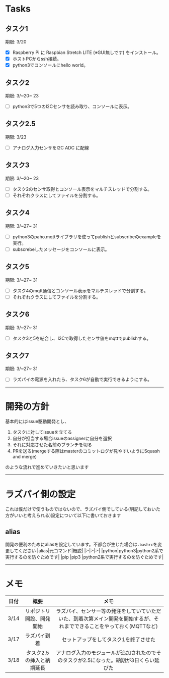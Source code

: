 # Tasks
## タスク1
期限: 3/20
- [x] Raspberry Pi に Raspbian Stretch LITE (※GUI無しです) をインストール。
- [x] ホストPCからssh接続。
- [x] python3でコンソールにhello world。
## タスク2
期限: 3/~20~ 23
- [ ] python3で5つのI2Cセンサを読み取り、コンソールに表示。
## タスク2.5
期限: 3/23
- [ ] アナログ入力センサをI2C ADC に配線
## タスク3
期限: 3/~20~ 23
- [ ] タスク2のセンサ取得とコンソール表示をマルチスレッドで分割する。
- [ ] それぞれクラスにしてファイルを分割する。
## タスク4
期限: 3/~27~ 31
- [ ] python3のpaho.mqttライブラリを使ってpublishとsubscribeのexampleを実行。
- [ ] subscrebeしたメッセージをコンソールに表示。
## タスク5
期限: 3/~27~ 31
- [ ] タスク4のmqtt通信とコンソール表示をマルチスレッドで分割する。
- [ ] それぞれクラスにしてファイルを分割する。
## タスク6
期限: 3/~27~ 31
- [ ] タスク3と5を結合し、I2Cで取得したセンサ値をmqttでpublishする。
## タスク7
期限: 3/~27~ 31
- [ ] ラズパイの電源を入れたら、タスク6が自動で実行できるようにする。

---

# 開発の方針
基本的にはissue駆動開発とし、
1. タスクに対してissueを立てる
2. 自分が担当する場合issueのassignerに自分を選択
2. それに対応させた名前のブランチを切る
3. PRを送る(mergeする際はmasterのコミットログが見やすいようにSquash and merge)

のような流れで進めていきたいと思います

---

# ラズパイ側の設定
これは僕だけで使うものではないので、ラズパイ側でしている(明記しておいた方がいいと考えられる)設定について以下に書いておきます

## alias
開発の便利のためにaliasを設定しています。不都合が生じた場合は`.bashrc`を変更してください
|alias|元コマンド|概説|
|:-|:-|:-|
|python|python3|python2系で実行するのを防ぐためです|
|pip   |pip3   |python2系で実行するのを防ぐためです|

---

# メモ
|日付|概要|メモ|
|:-:|:-:|:-:|
|3/14|リポジトリ開設、開発開始|ラズパイ、センサー等の発注をしていていただいた、到着次第メイン開発を開始するが、それまでできることをやっておく(MQTTなど)|
|3/17|ラズパイ到着|セットアップをしてタスク1を終了させた|
|3/18|タスク2.5の挿入と納期延長|アナログ入力のモジュールが追加されたのでそのタスクが2.5になった。納期が3日くらい延びた|
